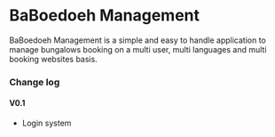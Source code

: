 BaBoedoeh Management
========================

BaBoedoeh Management is a simple and easy to handle application to manage bungalows booking on a multi user, multi languages and multi booking websites basis.

### Change log ###

#### V0.1 ####
* Login system